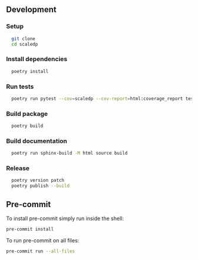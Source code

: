 

## Development

### Setup

```bash
  git clone
  cd scaledp
```

### Install dependencies

```bash
  poetry install
```

### Run tests

```bash
  poetry run pytest --cov=scaledp --cov-report=html:coverage_report tests/ 
```

### Build package

```bash
  poetry build
```

### Build documentation

```bash
  poetry run sphinx-build -M html source build
```

### Release

```bash
  poetry version patch
  poetry publish --build
```


## Pre-commit

To install pre-commit simply run inside the shell:
```bash
pre-commit install
```

To run pre-commit on all files:
```bash
pre-commit run --all-files
```

